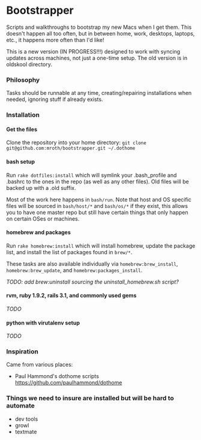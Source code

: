 # Bootstrapper
Scripts and walkthroughs to bootstrap my new Macs when I get them.  This doesn't happen all too often, but in between home, work, desktops, laptops, etc., it happens more often than I'd like!

This is a new version (IN PROGRESS!!!) designed to work with syncing updates across machines, not just a one-time setup.  The old version is in oldskool directory.

### Philosophy
Tasks should be runnable at any time, creating/repairing installations when needed, ignoring stuff if already exists.

### Installation

#### Get the files
Clone the repository into your home directory:
`git clone git@github.com:mroth/bootstrapper.git ~/.dothome`

#### bash setup
Run `rake dotfiles:install` which will symlink your .bash_profile and .bashrc to the ones in the repo (as well as any other files).  Old files will be backed up with a .old suffix.

Most of the work here happens in `bash/run`.  Note that host and OS specific files will be sourced in `bash/host/*` and `bash/os/*` if they exist, this allows you to have one master repo but still have certain things that only happen on certain OSes or machines.

#### homebrew and packages
Run `rake homebrew:install` which will install homebrew, update the package list, and install the list of packages found in `brew/*`.

These tasks are also available individually via `homebrew:brew_install`, `homebrew:brew_update`, and `homebrew:packages_install`.

*TODO: add brew:uninstall sourcing the uninstall_homebrew.sh script?*

#### rvm, ruby 1.9.2, rails 3.1, and commonly used gems
*TODO*

#### python with virutalenv setup
*TODO*

### Inspiration
Came from various places:

- Paul Hammond's dothome scripts https://github.com/paulhammond/dothome

### Things we need to insure are installed but will be hard to automate

- dev tools
- growl
- textmate
